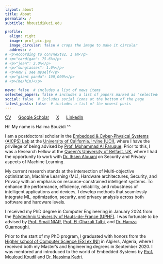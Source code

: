 ```yaml
---
layout: about
title: About
permalink: /
subtitle: hbouzidi@uci.edu

profile:
  align: right
  image: prof_pic.jpg
  image_circular: false # crops the image to make it circular
  address: >
# <p>According to convnextv2, I am</p>
# <p>"cardigan": 75.6%</p>
# <p>"jean": 2.0%</p>
# <p>"sunglasses": 1.0%</p>
# <p>How I see myself</p>
# <p>"giant panda": 100,000%</p>
# <p>(he/him)</p>

news: false  # includes a list of news items
selected_papers: false # includes a list of papers marked as "selected={true}"
social: false  # includes social icons at the bottom of the page
latest_posts: false  # includes a list of the newest posts
---
```


[CV](/assets/pdf/Halima_Bouzidi_CV.pdf) &nbsp;&nbsp;&nbsp;&nbsp; [Google Scholar](https://scholar.google.com/citations?user=sI0ity4AAAAJ&hl=en) &nbsp;&nbsp;&nbsp;&nbsp; [X](https://twitter.com/HalimaBouzidi1) &nbsp;&nbsp;&nbsp;&nbsp; [LinkedIn](https://www.linkedin.com/in/halimabouzidi/)

<!-- **Some text, maybe for later** -->

Hi! My name is Halima Bouzidi ^^

I am a postdoctoral scholar in the [Embedded & Cyber-Physical Systems (AICPS) Lab](https://aicps.eng.uci.edu/) at the [University of California, Irvine (UCI)](https://uci.edu/), where I have the privilege of being advised by [Prof. Mohammad Al Faruque](https://aicps.eng.uci.edu/people-2/). Prior to this, I was a Research Fellow at the [Queen's University of Belfast, UK](https://www.qub.ac.uk/), where I had the opportunity to work with [Dr. Ihsen Alouani](https://sites.google.com/view/ihsen-alouani) on Security and Privacy aspects of Machine Learning.

My current research stands at the intersection of Multi-objective optimization, Machine Learning (ML), Hardware architectures, Security, and Privacy with an emphasis on resource-constrained intelligent systems. To enhance the performance, efficiency, reliability, and robustness of intelligent applications and devices, I develop methods that seamlessly integrate ML, optimization, security, and privacy analysis across both software and hardware levels.

I received my PhD degree in Computer Engineering in January 2024 from the [Polytechnic University of Hauts-de-France (UPHF)](https://www.uphf.fr/en). I was fortunate to be advised by [Prof. Smail NIAR](https://www.uphf.fr/lamih/membres/niar_smail), [Prof. El-Ghazali Talbi](https://www.cristal.univ-lille.fr/~talbi/indexf043.html?n=Main.Biography), and [Dr. Hamza Ouarnoughi](https://www.uphf.fr/lamih/membres/ouarnoughi_hamza).

Prior to the start of my PhD program, I graduated with honors from the [Higher school of Computer Science (ESI ex INI)](https://www.esi.dz/en/home/) in Algiers, Algeria, where I received both my Master’s and Engineering degrees in September 2020. I was mentored and introduced to the world of Embedded Systems by [Prof. Mouloud Koudil](https://www.linkedin.com/in/mouloud-koudil-3a07ab24/?originalSubdomain=dz) and [Dr. Nassima Kadri](https://www.linkedin.com/in/kadri-nassima-909588131/).
